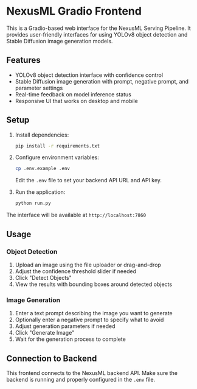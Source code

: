 # NexusML Gradio Frontend

This is a Gradio-based web interface for the NexusML Serving Pipeline. It provides user-friendly interfaces for using YOLOv8 object detection and Stable Diffusion image generation models.

## Features

- YOLOv8 object detection interface with confidence control
- Stable Diffusion image generation with prompt, negative prompt, and parameter settings
- Real-time feedback on model inference status
- Responsive UI that works on desktop and mobile

## Setup

1. Install dependencies:

    ```bash
    pip install -r requirements.txt
    ```

2. Configure environment variables:

    ```bash
    cp .env.example .env
    ```

    Edit the `.env` file to set your backend API URL and API key.

3. Run the application:

    ```bash
    python run.py
    ```

The interface will be available at `http://localhost:7860`

## Usage

### Object Detection

1. Upload an image using the file uploader or drag-and-drop
2. Adjust the confidence threshold slider if needed
3. Click "Detect Objects"
4. View the results with bounding boxes around detected objects

### Image Generation

1. Enter a text prompt describing the image you want to generate
2. Optionally enter a negative prompt to specify what to avoid
3. Adjust generation parameters if needed
4. Click "Generate Image"
5. Wait for the generation process to complete

## Connection to Backend

This frontend connects to the NexusML backend API. Make sure the backend is running and properly configured in the `.env` file.
